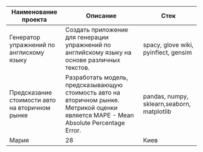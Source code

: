 | Наименование проекта       | Описание | Стек      |
|-----------|---------|------------|
| Генератор упражнений по англискому языку      | Создать приложение для генерации упражнений по английскому языку на основе различных текстов.      | spacy, glove wiki, pyinflect, gensim       |
| Предсказание стоимости авто на вторичном рынке      | Разработать модель, предсказывающую стоимость авто на вторичном рынке. Метрикой оценки является MAPE - Mean Absolute Percentage Error.      | pandas, numpy, sklearn,seaborn, matplotlib |
| Мария     | 28      | Киев       |

